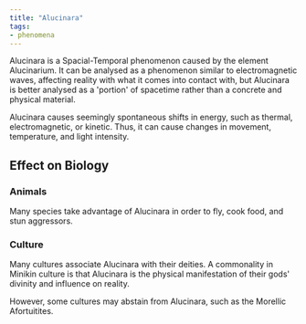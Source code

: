 ```yaml
---
title: "Alucinara"
tags:
- phenomena
---
```

Alucinara is a Spacial-Temporal phenomenon caused by the element Alucinarium. It can be analysed as a phenomenon similar to electromagnetic waves, affecting reality with what it comes into contact with, but Alucinara is better analysed as a 'portion' of spacetime rather than a concrete and physical material.

Alucinara causes seemingly spontaneous shifts in energy, such as thermal, electromagnetic, or kinetic. Thus, it can cause changes in movement, temperature, and light intensity.

## Effect on Biology
### Animals
Many species take advantage of Alucinara in order to fly, cook food, and stun aggressors.

### Culture
Many cultures associate Alucinara with their deities. A commonality in Minikin culture is that Alucinara is the physical manifestation of their gods' divinity and influence on reality.

However, some cultures may abstain from Alucinara, such as the Morellic Afortuitites.